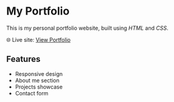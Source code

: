 # My Portfolio

This is my personal portfolio website, built using *HTML* and *CSS*.

🌐 Live site: [View Portfolio](http://127.0.0.1:3000/index.html/index.html)

## Features
- Responsive design
- About me section
- Projects showcase
- Contact form

